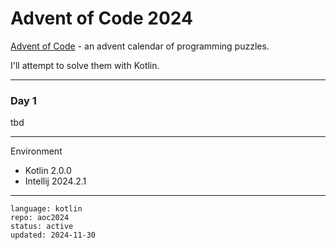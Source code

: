 # Advent of Code 2024

[Advent of Code] - an advent calendar of programming puzzles.

I'll attempt to solve them with Kotlin.

[Advent of Code]:https://adventofcode.com/2024

---

### Day 1 

tbd

---

Environment

- Kotlin 2.0.0
- Intellij 2024.2.1

---

```
language: kotlin
repo: aoc2024
status: active
updated: 2024-11-30
```

